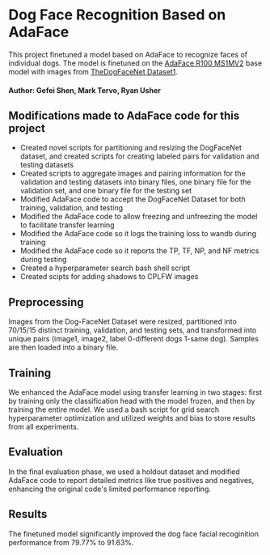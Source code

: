 # Dog Face Recognition Based on AdaFace

This project finetuned a model based on AdaFace to recognize faces of individual dogs. The model is finetuned on the [AdaFace R100 MS1MV2](https://github.com/mk-minchul/AdaFace) base model with images from [TheDogFaceNet Dataset1](https://github.com/GuillaumeMougeot/DogFaceNet/releases/tag/dataset).

#### Author: Gefei Shen, Mark Tervo, Ryan Usher

## Modifications made to AdaFace code for this project
- Created novel scripts for partitioning and resizing the DogFaceNet dataset, and created scripts for creating labeled pairs for validation and testing datasets
- Created scripts to aggregate images and pairing information for the validation and testing datasets into binary files, one binary file for the validation set, and one binary file for the testing set
- Modified AdaFace code to accept the DogFaceNet Dataset for both training, validation, and testing
- Modified the AdaFace code to allow freezing and unfreezing the model to facilitate transfer learning
- Modified the AdaFace code so it logs the training loss to wandb during training
- Modified the AdaFace code so it reports the TP, TF, NP, and NF metrics during testing
- Created a hyperparameter search bash shell script
- Created scipts for adding shadows to CPLFW images

## Preprocessing
Images from the Dog-FaceNet Dataset were resized, partitioned into 70/15/15 distinct training, validation, and testing sets, and transformed into unique pairs (image1, image2, label 0-different dogs 1-same dog). Samples are then loaded into a binary file.

## Training
We enhanced the AdaFace model using transfer learning in two stages: first by training only the classification head with the model frozen, and then by training the entire model. We used a bash script for grid search hyperparameter optimization and utilized weights and bias to store results from all experiments.

## Evaluation 
In the final evaluation phase, we used a holdout dataset and modified AdaFace code to report detailed metrics like true positives and negatives, enhancing the original code's limited performance reporting.

## Results
The finetuned model significantly improved the dog face facial recoginition performance from 79.77% to 91.63%.
